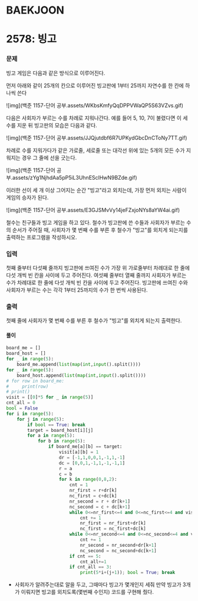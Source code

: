 # BAEKJOON

# 2578: 빙고

### 문제

빙고 게임은 다음과 같은 방식으로 이루어진다.

먼저 아래와 같이 25개의 칸으로 이루어진 빙고판에 1부터 25까지 자연수를 한 칸에 하나씩 쓴다

![img](백준 1157-단어 공부.assets/WKbsKmfyQqDPPVWaQP5S63VZvs.gif)

다음은 사회자가 부르는 수를 차례로 지워나간다. 예를 들어 5, 10, 7이 불렸다면 이 세 수를 지운 뒤 빙고판의 모습은 다음과 같다.

![img](백준 1157-단어 공부.assets/JJQjutdbf6R7UPKydGbcDnCToNy7TT.gif)

차례로 수를 지워가다가 같은 가로줄, 세로줄 또는 대각선 위에 있는 5개의 모든 수가 지워지는 경우 그 줄에 선을 긋는다.

![img](백준 1157-단어 공부.assets/zYg1NjhdAa5pP5iL3UhnESclHwN9BZde.gif)

이러한 선이 세 개 이상 그어지는 순간 "빙고"라고 외치는데, 가장 먼저 외치는 사람이 게임의 승자가 된다.

![img](백준 1157-단어 공부.assets/E3GJSMvVy14jeFZxjoNYs8aYW4ai.gif)

철수는 친구들과 빙고 게임을 하고 있다. 철수가 빙고판에 쓴 수들과 사회자가 부르는 수의 순서가 주어질 때, 사회자가 몇 번째 수를 부른 후 철수가 "빙고"를 외치게 되는지를 출력하는 프로그램을 작성하시오.

### 입력

첫째 줄부터 다섯째 줄까지 빙고판에 쓰여진 수가 가장 위 가로줄부터 차례대로 한 줄에 다섯 개씩 빈 칸을 사이에 두고 주어진다. 여섯째 줄부터 열째 줄까지 사회자가 부르는 수가 차례대로 한 줄에 다섯 개씩 빈 칸을 사이에 두고 주어진다. 빙고판에 쓰여진 수와 사회자가 부르는 수는 각각 1부터 25까지의 수가 한 번씩 사용된다.

### 출력

첫째 줄에 사회자가 몇 번째 수를 부른 후 철수가 "빙고"를 외치게 되는지 출력한다.

#### 풀이

```python
board_me = []
board_host = []
for _ in range(5):
    board_me.append(list(map(int,input().split())))
for _ in range(5):
    board_host.append(list(map(int,input().split())))
# for row in board_me:
#     print(row)
# print()
visit = [[0]*5 for _ in range(5)]
cnt_all = 0
bool = False
for i in range(5):
    for j in range(5):
        if bool == True: break
        target = board_host[i][j]
        for a in range(5):
            for b in range(5):
                if board_me[a][b] == target:
                    visit[a][b] = 1
                    dr = [-1,1,0,0,1,-1,1,-1]
                    dc = [0,0,1,-1,1,-1,-1,1]
                    r = a
                    c = b
                    for k in range(0,8,2):
                        cnt = 1
                        nr_first = r+dr[k]
                        nc_first = c+dc[k]
                        nr_second = r + dr[k+1]
                        nc_second = c + dc[k+1]
                        while 0<=nr_first<=4 and 0<=nc_first<=4 and visit[nr_first][nc_first] == 1:
                            cnt += 1
                            nr_first = nr_first+dr[k]
                            nc_first = nc_first+dc[k]
                        while 0<=nr_second<=4 and 0<=nc_second<=4 and visit[nr_second][nc_second] == 1:
                            cnt += 1
                            nr_second = nr_second+dr[k+1]
                            nc_second = nc_second+dc[k+1]
                        if cnt == 5:
                            cnt_all+=1
                        if cnt_all == 3:
                            print(5*i+(j+1)); bool = True; break
```

- 사회자가 알려주는대로 알을 두고, 그때마다 빙고가 몇개인지 세줘 만약 빙고가 3개가 이뤄지면 빙고를 외치도록(몇번째 수인지) 코드를 구현해 줬다.
